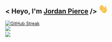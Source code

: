<h2> 
  < Heyo, I'm <a href="https://www.linkedin.com/in/jordanpatrickpierce/" target="_blank"> Jordan Pierce</a> /> 
  <img src="https://raw.githubusercontent.com/ABSphreak/ABSphreak/master/gifs/Hi.gif" width="30" height="30"> 
</h2>

[![GitHub Streak](http://github-readme-streak-stats.herokuapp.com?user=Jordan-Pierce&theme=prussian&date_format=M%20j%5B%2C%20Y%5D&exclude_days=Sun%2CSat&card_width=805)]()  
<img width="805" src="https://github-readme-activity-graph.vercel.app/graph?username=Jordan-Pierce&bg_color=21232a&color=a8eeff&line=61dafb&point=f0fcff&area=true&hide_border=true" />  
![](https://komarev.com/ghpvc/?username=Jordan-Pierce)


